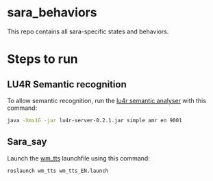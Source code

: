 # sara_behaviors
This repo contains all sara-specific states and behaviors.

# Steps to run
## LU4R Semantic recognition
To allow semantic recognition, run the [lu4r semantic analyser](https://drive.google.com/file/d/0BwncD7Fw45HYd3JfZEIyQ0FSMU0/view)
with this command:
```sh
java -Xmx1G -jar lu4r-server-0.2.1.jar simple amr en 9001
```
## Sara_say
Launch the [wm_tts](https://github.com/WalkingMachine/wm_tts) launchfile using this command:
```sh
roslaunch wm_tts wm_tts_EN.launch
```
